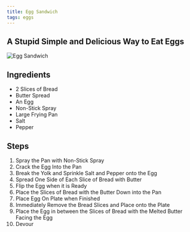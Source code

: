 ```yaml
---
title: Egg Sandwich
tags: eggs
---
```


## A Stupid Simple and Delicious Way to Eat Eggs

![Egg Sandwich](http://i.imgur.com/EO7GYmL.jpg "Egg Sandwich")

## Ingredients 

- 2 Slices of Bread
- Butter Spread
- An Egg
- Non-Stick Spray
- Large Frying Pan
- Salt
- Pepper

## Steps

1. Spray the Pan with Non-Stick Spray
2. Crack the Egg Into the Pan
3. Break the Yolk and Sprinkle Salt and Pepper onto the Egg
4. Spread One Side of Each Slice of Bread with Butter
5. Flip the Egg when it is Ready
6. Place the Slices of Bread with the Butter Down into the Pan
7. Place Egg On Plate when Finished
8. Immediately Remove the Bread Slices and Place onto the Plate
9. Place the Egg in between the Slices of Bread with the Melted Butter Facing the Egg
10. Devour
